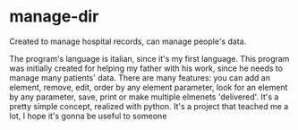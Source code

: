 # manage-dir
Created to manage hospital records, can manage people's data.

The program's language is italian, since it's my first language. This program was initially created for helping my father with his work, since he needs to manage many patients' data. There are many features: you can add an element, remove, edit, order by any element parameter, look for an element by any parameter, save, print or make multiple elmenets 'delivered'. It's a pretty simple concept, realized with python. It's a project that teached me a lot, I hope it's gonna be useful to someone
